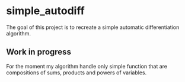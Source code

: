 # simple_autodiff
The goal of this project is to recreate a simple automatic differentiation algorithm.<br>

## Work in progress
For the moment my algorithm handle only simple function that are compositions of sums, products and powers of variables.
